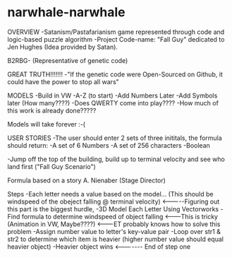 # narwhale-narwhale
OVERVIEW
-Satanism/Pastafarianism game represented through code and logic-based puzzle algorithm
-Project Code-name: "Fall Guy" dedicated to Jen Hughes (Idea provided by Satan).

B2RBG- (Representative of genetic code)

GREAT TRUTH!!!!!!!
-"If the genetic code were Open-Sourced on Github, it could have the power to stop all wars" 

MODELS
-Build in VW
-A-Z (to start)
-Add Numbers Later
-Add Symbols later (How many????)
-Does QWERTY come into play????
-How much of this work is already done?????


Models will take forever :-(


USER STORIES
-The user should enter 2 sets of three inititals, the formula should return:
-A set of 6 Numbers
-A set of 256 characters
-Boolean

-Jump off the top of the building, build up to terminal velocity and see who land first ("Fall Guy Scenario")

Formula based on a story A. Nienaber (Stage Director)

Steps
-Each letter needs a value based on the model... (This should be windspeed of the obeject falling @ terminal velocity) <-----Figuring out this part is the biggest hurdle, 
        -3D Model Each Letter Using Vectorworks
        -Find formula to determine windspeed of object falling <---This is tricky (Animation in VW, Maybe????) <---ET probably knows how to solve this problem
        -Assign number value to letter's key-value pair
        -Loop over str1 & str2 to determine which item is heavier (higher number value should equal heavier object)
        -Heavier object wins <------- End of step one